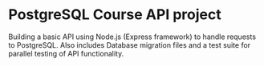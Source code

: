 # PostgreSQL Course API project

Building a basic API using Node.js (Express framework) to handle requests to PostgreSQL. Also includes Database migration files and a test suite for parallel testing of API functionality.
